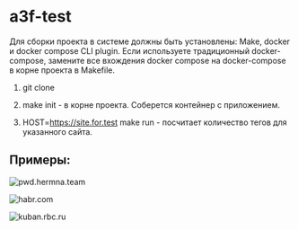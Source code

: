 # a3f-test

Для сборки проекта в системе должны быть установлены: Make, docker и docker compose CLI plugin.
Если используете традиционный docker-compose, замените все вхождения docker compose на docker-compose
в корне проекта в Makefile.

1. git clone

2. make init - в корне проекта. Соберется контейнер с приложением.

3. HOST=https://site.for.test make run - посчитает количество тегов для указанного сайта.

## Примеры:
![pwd.hermna.team](https://github.com/hermansochi/a3f-test/raw/master/asserts/pwd_herman_team.png)

![habr.com](https://github.com/hermansochi/a3f-test/raw/master/asserts/habr_com.png)

![kuban.rbc.ru](https://github.com/hermansochi/a3f-test/raw/master/asserts/kuban_rbc.ru.png)